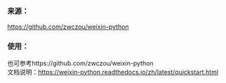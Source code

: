 
### 来源：
https://github.com/zwczou/weixin-python

### 使用：
也可参考https://github.com/zwczou/weixin-python  
文档说明：https://weixin-python.readthedocs.io/zh/latest/quickstart.html